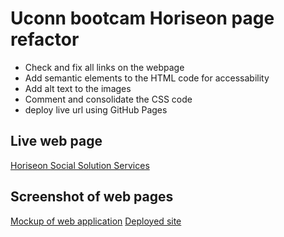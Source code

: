 # Uconn bootcam Horiseon page refactor
- Check and fix all links on the webpage
- Add semantic elements to the HTML code for accessability
- Add alt text to the images
- Comment and consolidate the CSS code
- deploy live url using GitHub Pages

## Live web page
[Horiseon Social Solution Services](https://steveb29.github.io/horiseon-refactor/)

## Screenshot of web pages
[Mockup of web application](./assets/images/screenshot-of-mockup.png)
[Deployed site](./assets/images/screenshot-of-deployed-site.png)